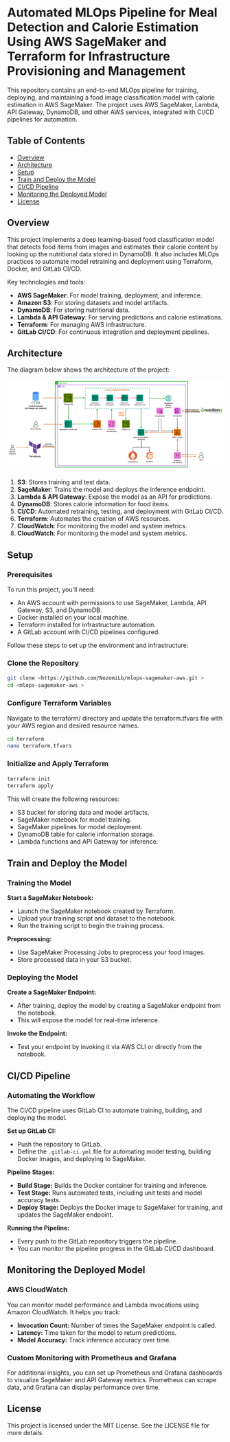 # Automated MLOps Pipeline for Meal Detection and Calorie Estimation Using AWS SageMaker and Terraform for Infrastructure Provisioning and Management

This repository contains an end-to-end MLOps pipeline for training, deploying, and maintaining a food image classification model with calorie estimation in AWS SageMaker. The project uses AWS SageMaker, Lambda, API Gateway, DynamoDB, and other AWS services, integrated with CI/CD pipelines for automation.

## Table of Contents
- [Overview](#overview)
- [Architecture](#architecture)
- [Setup](#setup)
- [Train and Deploy the Model](#train-and-deploy-the-model)
- [CI/CD Pipeline](#cicd-pipeline)
- [Monitoring the Deployed Model](#monitoring-the-deployed-model)
- [License](#license)

## Overview

This project implements a deep learning-based food classification model that detects food items from images and estimates their calorie content by looking up the nutritional data stored in DynamoDB. It also includes MLOps practices to automate model retraining and deployment using Terraform, Docker, and GitLab CI/CD.

Key technologies and tools:
- **AWS SageMaker**: For model training, deployment, and inference.
- **Amazon S3**: For storing datasets and model artifacts.
- **DynamoDB**: For storing nutritional data.
- **Lambda & API Gateway**: For serving predictions and calorie estimations.
- **Terraform**: For managing AWS infrastructure.
- **GitLab CI/CD**: For continuous integration and deployment pipelines.

## Architecture

The diagram below shows the architecture of the project:

![Project Architecture](aws-sagemkr-mlops.png)

1. **S3**: Stores training and test data.
2. **SageMaker**: Trains the model and deploys the inference endpoint.
3. **Lambda & API Gateway**: Expose the model as an API for predictions.
4. **DynamoDB**: Stores calorie information for food items.
5. **CI/CD**: Automated retraining, testing, and deployment with GitLab CI/CD.
6. **Terraform**: Automates the creation of AWS resources.
7. **CloudWatch**: For monitoring the model and system metrics.
7. **CloudWatch**: For monitoring the model and system metrics.

## Setup

### Prerequisites

To run this project, you'll need:
- An AWS account with permissions to use SageMaker, Lambda, API Gateway, S3, and DynamoDB.
- Docker installed on your local machine.
- Terraform installed for infrastructure automation.
- A GitLab account with CI/CD pipelines configured.

Follow these steps to set up the environment and infrastructure:

### **Clone the Repository**

```bash
git clone <https://github.com/NozomiLb/mlops-sagemaker-aws.git >
cd <mlops-sagemaker-aws >
```

### **Configure Terraform Variables**

Navigate to the terraform/ directory and update the terraform.tfvars file with your AWS region and desired resource names.

```bash
cd terraform
nano terraform.tfvars
```

### **Initialize and Apply Terraform**

```bash
terraform init
terraform apply
```

This will create the following resources:

 - S3 bucket for storing data and model artifacts.
 - SageMaker notebook for model training.
 - SageMaker pipelines for model deployment.
 - DynamoDB table for calorie information storage.
 - Lambda functions and API Gateway for inference.


## Train and Deploy the Model

### Training the Model

**Start a SageMaker Notebook:**
- Launch the SageMaker notebook created by Terraform.
- Upload your training script and dataset to the notebook.
- Run the training script to begin the training process.

**Preprocessing:**
- Use SageMaker Processing Jobs to preprocess your food images.
- Store processed data in your S3 bucket.

### Deploying the Model

**Create a SageMaker Endpoint:**
- After training, deploy the model by creating a SageMaker endpoint from the notebook.
- This will expose the model for real-time inference.

**Invoke the Endpoint:**
- Test your endpoint by invoking it via AWS CLI or directly from the notebook.

## CI/CD Pipeline

### Automating the Workflow
The CI/CD pipeline uses GitLab CI to automate training, building, and deploying the model.

**Set up GitLab CI:**
- Push the repository to GitLab.
- Define the `.gitlab-ci.yml` file for automating model testing, building Docker images, and deploying to SageMaker.

**Pipeline Stages:**
- **Build Stage:** Builds the Docker container for training and inference.
- **Test Stage:** Runs automated tests, including unit tests and model accuracy tests.
- **Deploy Stage:** Deploys the Docker image to SageMaker for training, and updates the SageMaker endpoint.

**Running the Pipeline:**
- Every push to the GitLab repository triggers the pipeline.
- You can monitor the pipeline progress in the GitLab CI/CD dashboard.

## Monitoring the Deployed Model

### AWS CloudWatch
You can monitor model performance and Lambda invocations using Amazon CloudWatch. It helps you track:
- **Invocation Count:** Number of times the SageMaker endpoint is called.
- **Latency:** Time taken for the model to return predictions.
- **Model Accuracy:** Track inference accuracy over time.

### Custom Monitoring with Prometheus and Grafana
For additional insights, you can set up Prometheus and Grafana dashboards to visualize SageMaker and API Gateway metrics. Prometheus can scrape data, and Grafana can display performance over time.

## License
This project is licensed under the MIT License. See the LICENSE file for more details.
